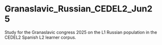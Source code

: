 # Granaslavic_Russian_CEDEL2_Jun25
Study for the Granaslavic congress 2025 on the L1 Russian population in the CEDEL2 Spanish L2 learner corpus.
